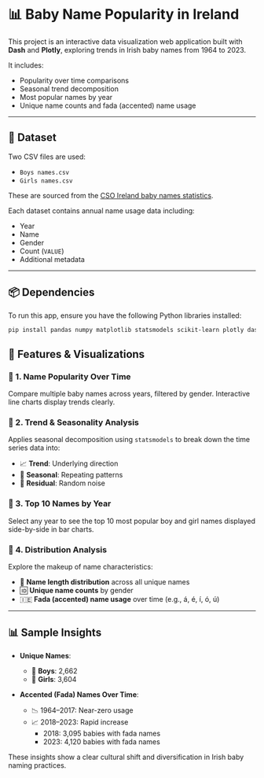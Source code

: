 # 📊 Baby Name Popularity in Ireland

This project is an interactive data visualization web application built with **Dash** and **Plotly**, exploring trends in Irish baby names from 1964 to 2023.

It includes:
- Popularity over time comparisons
- Seasonal trend decomposition
- Most popular names by year
- Unique name counts and fada (accented) name usage

---

## 📁 Dataset

Two CSV files are used:
- `Boys names.csv`
- `Girls names.csv`

These are sourced from the [CSO Ireland baby names statistics](https://www.cso.ie).

Each dataset contains annual name usage data including:
- Year
- Name
- Gender
- Count (`VALUE`)
- Additional metadata

---

## 📦 Dependencies

To run this app, ensure you have the following Python libraries installed:

```bash
pip install pandas numpy matplotlib statsmodels scikit-learn plotly dash seaborn
```

## 🧠 Features & Visualizations

### 🔹 1. Name Popularity Over Time
Compare multiple baby names across years, filtered by gender. Interactive line charts display trends clearly.

### 🔹 2. Trend & Seasonality Analysis
Applies seasonal decomposition using `statsmodels` to break down the time series data into:
- 📈 **Trend**: Underlying direction
- 🔁 **Seasonal**: Repeating patterns
- 🔹 **Residual**: Random noise

### 🔹 3. Top 10 Names by Year
Select any year to see the top 10 most popular boy and girl names displayed side-by-side in bar charts.

### 🔹 4. Distribution Analysis
Explore the makeup of name characteristics:
- 🔢 **Name length distribution** across all unique names
- 🆔 **Unique name counts** by gender
- 🇮🇪 **Fada (accented) name usage** over time (e.g., á, é, í, ó, ú)

---

## 📊 Sample Insights

- **Unique Names**:
  - 👦 **Boys**: 2,662
  - 👧 **Girls**: 3,604

- **Accented (Fada) Names Over Time**:
  - 📉 1964–2017: Near-zero usage
  - 📈 2018–2023: Rapid increase
    - 2018: 3,095 babies with fada names
    - 2023: 4,120 babies with fada names

These insights show a clear cultural shift and diversification in Irish baby naming practices.
